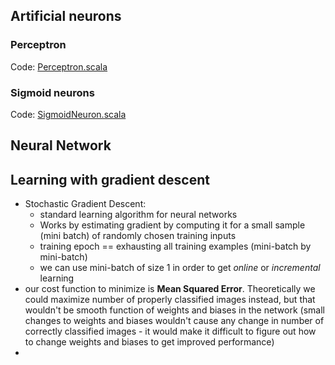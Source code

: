 ## Artificial neurons
### Perceptron
Code: [Perceptron.scala](neural-networks-scala/src/main/scala/Perceptron.scala)
### Sigmoid neurons
Code: [SigmoidNeuron.scala](neural-networks-scala/src/main/scala/SigmoidNeuron.scala)

## Neural Network
## Learning with gradient descent
* Stochastic Gradient Descent:
  * standard learning algorithm for neural networks
  * Works by estimating gradient by computing it for a small sample (mini batch) of randomly chosen training inputs
  * training epoch == exhausting all training examples (mini-batch by mini-batch)
  * we can use mini-batch of size 1 in order to get _online_ or _incremental_ learning
* our cost function to minimize is **Mean Squared Error**. Theoretically we could maximize number of properly classified images instead, but that wouldn't be smooth function of weights and biases in the network (small changes to weights and biases wouldn't cause any change in number of correctly classified images - it would make it difficult to figure out how to change weights and biases to get improved performance)
*
